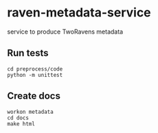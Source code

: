 # raven-metadata-service
service to produce TwoRavens metadata


## Run tests

```
cd preprocess/code
python -m unittest
```

## Create docs

```
workon metadata
cd docs
make html
```
